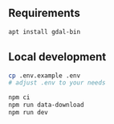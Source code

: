 Requirements
------------

```bash
apt install gdal-bin
```

Local development
-----------------

```bash
cp .env.example .env
# adjust .env to your needs

npm ci
npm run data-download
npm run dev
```